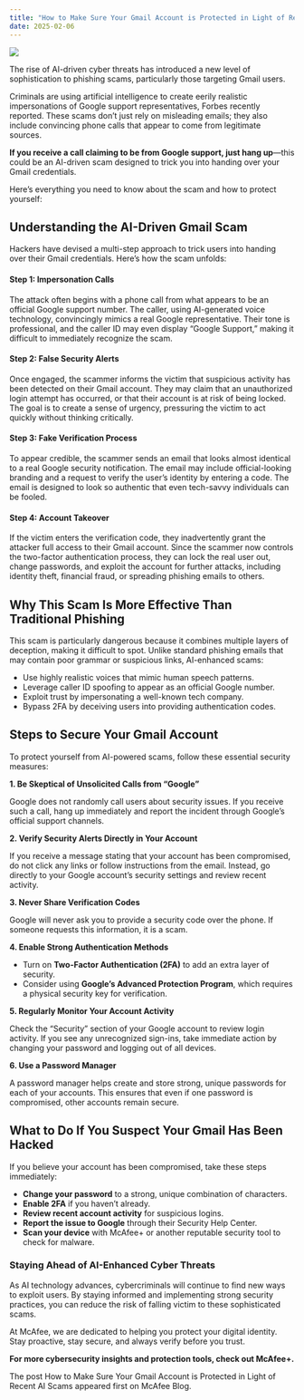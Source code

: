 ```yaml
---
title: "How to Make Sure Your Gmail Account is Protected in Light of Recent AI Scams"
date: 2025-02-06
---
```


![](https://www.mcafee.com/blogs/wp-content/uploads/2025/01/google_ai_scam_thumbnail.jpg)

The rise of AI-driven cyber threats has introduced a new level of sophistication to phishing scams, particularly those targeting Gmail users.

Criminals are using artificial intelligence to create eerily realistic impersonations of Google support representatives, Forbes recently reported. These scams don’t just rely on misleading emails; they also include convincing phone calls that appear to come from legitimate sources.

**If you receive a call claiming to be from Google support, just hang up**—this could be an AI-driven scam designed to trick you into handing over your Gmail credentials.

Here’s everything you need to know about the scam and how to protect yourself:

## **Understanding the AI-Driven Gmail Scam**

Hackers have devised a multi-step approach to trick users into handing over their Gmail credentials. Here’s how the scam unfolds:

#### **Step 1: Impersonation Calls**

The attack often begins with a phone call from what appears to be an official Google support number. The caller, using AI-generated voice technology, convincingly mimics a real Google representative. Their tone is professional, and the caller ID may even display “Google Support,” making it difficult to immediately recognize the scam.

#### **Step 2: False Security Alerts**

Once engaged, the scammer informs the victim that suspicious activity has been detected on their Gmail account. They may claim that an unauthorized login attempt has occurred, or that their account is at risk of being locked. The goal is to create a sense of urgency, pressuring the victim to act quickly without thinking critically.

#### **Step 3: Fake Verification Process**

To appear credible, the scammer sends an email that looks almost identical to a real Google security notification. The email may include official-looking branding and a request to verify the user’s identity by entering a code. The email is designed to look so authentic that even tech-savvy individuals can be fooled.

#### **Step 4: Account Takeover**

If the victim enters the verification code, they inadvertently grant the attacker full access to their Gmail account. Since the scammer now controls the two-factor authentication process, they can lock the real user out, change passwords, and exploit the account for further attacks, including identity theft, financial fraud, or spreading phishing emails to others.

## **Why This Scam Is More Effective Than Traditional Phishing**

This scam is particularly dangerous because it combines multiple layers of deception, making it difficult to spot. Unlike standard phishing emails that may contain poor grammar or suspicious links, AI-enhanced scams:

- Use highly realistic voices that mimic human speech patterns.
- Leverage caller ID spoofing to appear as an official Google number.
- Exploit trust by impersonating a well-known tech company.
- Bypass 2FA by deceiving users into providing authentication codes.

## **Steps to Secure Your Gmail Account**

To protect yourself from AI-powered scams, follow these essential security measures:

**1\. Be Skeptical of Unsolicited Calls from “Google”**

Google does not randomly call users about security issues. If you receive such a call, hang up immediately and report the incident through Google’s official support channels.

**2\. Verify Security Alerts Directly in Your Account**

If you receive a message stating that your account has been compromised, do not click any links or follow instructions from the email. Instead, go directly to your Google account’s security settings and review recent activity.

**3\. Never Share Verification Codes**

Google will never ask you to provide a security code over the phone. If someone requests this information, it is a scam.

**4\. Enable Strong Authentication Methods**

- Turn on **Two-Factor Authentication (2FA)** to add an extra layer of security.
- Consider using **Google’s Advanced Protection Program**, which requires a physical security key for verification.

**5\. Regularly Monitor Your Account Activity**

Check the “Security” section of your Google account to review login activity. If you see any unrecognized sign-ins, take immediate action by changing your password and logging out of all devices.

**6\. Use a Password Manager**

A password manager helps create and store strong, unique passwords for each of your accounts. This ensures that even if one password is compromised, other accounts remain secure.

## **What to Do If You Suspect Your Gmail Has Been Hacked**

If you believe your account has been compromised, take these steps immediately:

- **Change your password** to a strong, unique combination of characters.
- **Enable 2FA** if you haven’t already.
- **Review recent account activity** for suspicious logins.
- **Report the issue to Google** through their Security Help Center.
- **Scan your device** with McAfee+ or another reputable security tool to check for malware.

### **Staying Ahead of AI-Enhanced Cyber Threats**

As AI technology advances, cybercriminals will continue to find new ways to exploit users. By staying informed and implementing strong security practices, you can reduce the risk of falling victim to these sophisticated scams.

At McAfee, we are dedicated to helping you protect your digital identity. Stay proactive, stay secure, and always verify before you trust.

**For more cybersecurity insights and protection tools, check out McAfee+.**

The post How to Make Sure Your Gmail Account is Protected in Light of Recent AI Scams appeared first on McAfee Blog.
